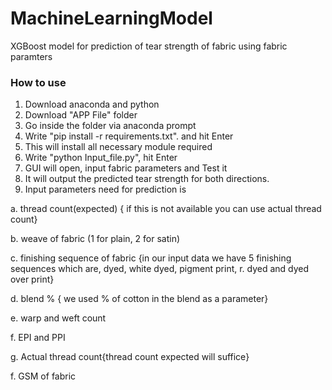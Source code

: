 # MachineLearningModel
XGBoost model for prediction of tear strength of fabric using fabric paramters

### How to use
1. Download anaconda and python
2. Download "APP File" folder
3. Go inside the folder via anaconda prompt
4. Write "pip install -r requirements.txt". and hit Enter
5. This will install all necessary module required
6. Write "python Input_file.py", hit Enter
7. GUI will open, input fabric parameters and Test it
8. It will output the predicted tear strength for both directions.
9. Input parameters need for prediction is 

a. thread count(expected) { if this is not available you can use actual thread count}
  
b. weave of fabric (1 for plain, 2 for satin)
  
c. finishing sequence of fabric {in our input data we have 5 finishing sequences which are, dyed, white dyed, pigment print, r. dyed and dyed over print}
  
d. blend % { we used % of cotton in the blend as a parameter}
  
e. warp and weft count
  
f. EPI and PPI
  
g. Actual thread count{thread count expected will suffice}
  
f. GSM of fabric
